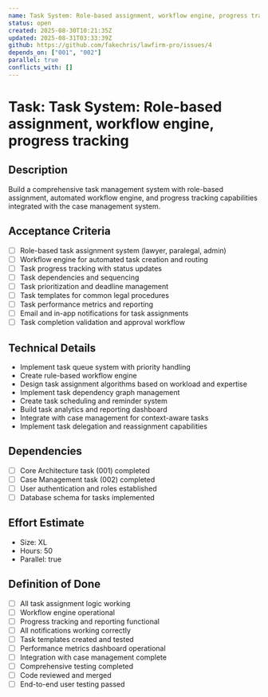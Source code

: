 ```yaml
---
name: Task System: Role-based assignment, workflow engine, progress tracking
status: open
created: 2025-08-30T10:21:35Z
updated: 2025-08-31T03:33:39Z
github: https://github.com/fakechris/lawfirm-pro/issues/4
depends_on: ["001", "002"]
parallel: true
conflicts_with: []
---
```


# Task: Task System: Role-based assignment, workflow engine, progress tracking

## Description
Build a comprehensive task management system with role-based assignment, automated workflow engine, and progress tracking capabilities integrated with the case management system.

## Acceptance Criteria
- [ ] Role-based task assignment system (lawyer, paralegal, admin)
- [ ] Workflow engine for automated task creation and routing
- [ ] Task progress tracking with status updates
- [ ] Task dependencies and sequencing
- [ ] Task prioritization and deadline management
- [ ] Task templates for common legal procedures
- [ ] Task performance metrics and reporting
- [ ] Email and in-app notifications for task assignments
- [ ] Task completion validation and approval workflow

## Technical Details
- Implement task queue system with priority handling
- Create rule-based workflow engine
- Design task assignment algorithms based on workload and expertise
- Implement task dependency graph management
- Create task scheduling and reminder system
- Build task analytics and reporting dashboard
- Integrate with case management for context-aware tasks
- Implement task delegation and reassignment capabilities

## Dependencies
- [ ] Core Architecture task (001) completed
- [ ] Case Management task (002) completed
- [ ] User authentication and roles established
- [ ] Database schema for tasks implemented

## Effort Estimate
- Size: XL
- Hours: 50
- Parallel: true

## Definition of Done
- [ ] All task assignment logic working
- [ ] Workflow engine operational
- [ ] Progress tracking and reporting functional
- [ ] All notifications working correctly
- [ ] Task templates created and tested
- [ ] Performance metrics dashboard operational
- [ ] Integration with case management complete
- [ ] Comprehensive testing completed
- [ ] Code reviewed and merged
- [ ] End-to-end user testing passed
